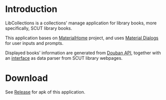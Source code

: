 # Introduction
LibCollections is a collections' manage application for library books, more specifically, SCUT library books.

This application bases on [MaterialHome](https://github.com/hymanme/MaterialHome) project, and uses [Material Dialogs](https://github.com/afollestad/material-dialogs) for user inputs and prompts.

Displayed books' information are generated from [Douban API](https://developers.douban.com/wiki/?title=api_v2), together with an [interface](https://github.com/KingsleyXie/NaiveProjects/blob/master/Snippets/book_location_api.php) as data parser from SCUT library webpages.

# Download
See [Release](./release) for apk of this application.
